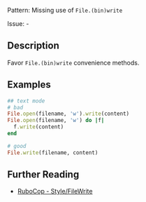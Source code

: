 Pattern: Missing use of `File.(bin)write`

Issue: -

## Description

Favor `File.(bin)write` convenience methods.

## Examples

```ruby
## text mode
# bad
File.open(filename, 'w').write(content)
File.open(filename, 'w') do |f|
  f.write(content)
end

# good
File.write(filename, content)
```

## Further Reading

* [RuboCop - Style/FileWrite](https://docs.rubocop.org/rubocop/cops_style.html#stylefilewrite)
